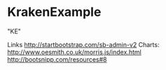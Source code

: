 # KrakenExample

"KE"


Links
http://startbootstrap.com/sb-admin-v2
Charts:
    http://www.oesmith.co.uk/morris.js/index.html
    http://bootsnipp.com/resources#8
